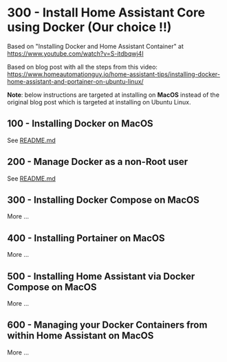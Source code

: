 # 300 - Install Home Assistant Core using Docker (Our choice !!)

Based on "Installing Docker and Home Assistant Container" at https://www.youtube.com/watch?v=S-itdbqwj4I

Based on blog post with all the steps from this video: https://www.homeautomationguy.io/home-assistant-tips/installing-docker-home-assistant-and-portainer-on-ubuntu-linux/

**Note**: below instructions are targeted at installing on **MacOS** instead of the original blog post which is targeted at installing on Ubuntu Linux.

## 100 - Installing Docker on MacOS

See [README.md](./100/README.md)

## 200 - Manage Docker as a non-Root user

See [README.md](./200/README.md)

## 300 - Installing Docker Compose on MacOS

More ...

## 400 - Installing Portainer on MacOS

More ...

## 500 - Installing Home Assistant via Docker Compose on MacOS

More ...

## 600 - Managing your Docker Containers from within Home Assistant on MacOS

More ...
